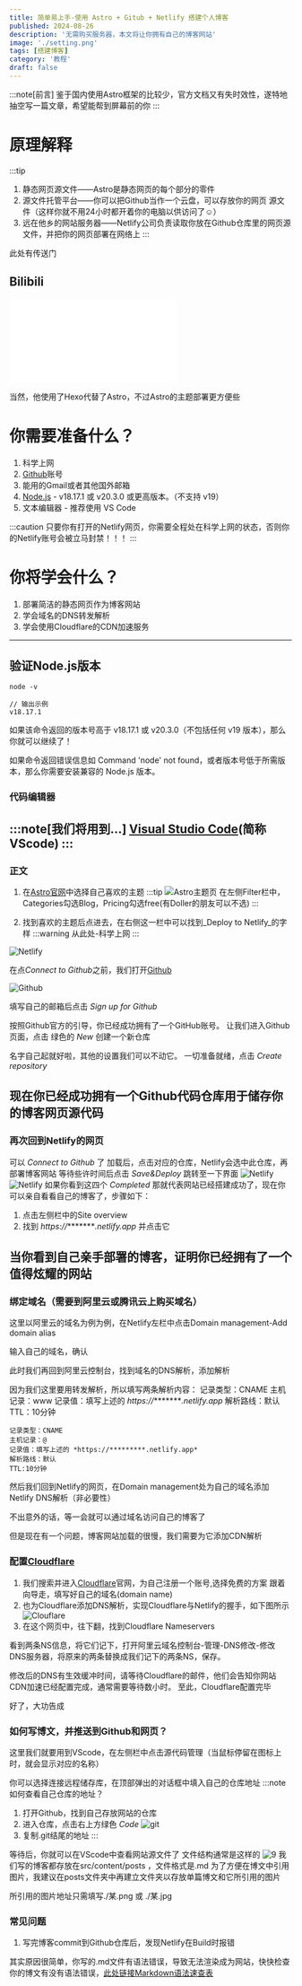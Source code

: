 ```yaml
---
title: 简单易上手-使用 Astro + Gitub + Netlify 搭建个人博客
published: 2024-08-26
description: '无需购买服务器，本文将让你拥有自己的博客网站'
image: './setting.png'
tags: [搭建博客]
category: '教程'
draft: false 
---
```


:::note[前言]
鉴于国内使用Astro框架的比较少，官方文档又有失时效性，遂特地抽空写一篇文章，希望能帮到屏幕前的你
:::

# 原理解释
:::tip
1. 静态网页源文件——Astro是静态网页的每个部分的零件
2. 源文件托管平台——你可以把Github当作一个云盘，可以存放你的网页 源文件（这样你就不用24小时都开着你的电脑以供访问了☺）
3. 远在他乡的网站服务器——Netlify公司负责读取你放在Github仓库里的网页源文件，并把你的网页部署在网络上
:::

此处有传送门
## Bilibili

<iframe src="//player.bilibili.com/player.html?isOutside=true&aid=729827798&bvid=BV1qD4y1z783&cid=811525188&p=1" scrolling="no" border="0" frameborder="no" framespacing="0" allowfullscreen="true"></iframe>

当然，他使用了Hexo代替了Astro，不过Astro的主题部署更方便些



# 你需要准备什么？

1. 科学上网
2. [Github](https://github.com/)账号
3. 能用的Gmail或者其他国外邮箱
4. [Node.js](https://nodejs.org/) - v18.17.1 或 v20.3.0 或更高版本。（不支持 v19）
5. 文本编辑器 - 推荐使用 VS Code

:::caution
只要你有打开的Netlify网页，你需要全程处在科学上网的状态，否则你的Netlify账号会被立马封禁！！！
:::

# 你将学会什么？
1. 部署简洁的静态网页作为博客网站
2. 学会域名的DNS转发解析
3. 学会使用Cloudflare的CDN加速服务
---
## 验证Node.js版本

    node -v

    // 输出示例
    v18.17.1
如果该命令返回的版本号高于 v18.17.1 或 v20.3.0（不包括任何 v19 版本），那么你就可以继续了！

如果命令返回错误信息如 Command 'node' not found，或者版本号低于所需版本，那么你需要安装兼容的 Node.js 版本。

### 代码编辑器
:::note[我们将用到...]
[Visual Studio Code](https://code.visualstudio.com/)(简称VScode)
:::
---
### 正文

1. 在[Astro官网](https://astro.build/themes/)中选择自己喜欢的主题
:::tip
![Astro主题页](./2.png)
在左侧Filter栏中，Categories勾选Blog，Pricing勾选free(有Doller的朋友可以不选)
:::

2. 找到喜欢的主题后点进去，在右侧这一栏中可以找到_Deploy to Netlify_的字样
:::warning
从此处-科学上网
:::

![Netlify](./3.png)

在点*Connect to Github*之前，我们打开[Github](https://github.com/)

![Github](./4.png)

填写自己的邮箱后点击 *Sign up for Github*

按照Github官方的引导，你已经成功拥有了一个GitHub账号。
让我们进入Github页面，点击 绿色的 *New* 创建一个新仓库

名字自己起就好啦，其他的设置我们可以不动它。
一切准备就绪，点击 *Create repository*

现在你已经成功拥有一个Github代码仓库用于储存你的博客网页源代码
---
### 再次回到Netlify的网页
可以 *Connect to Github* 了
加载后，点击对应的仓库，Netlify会选中此仓库，再部署博客网站
等待些许时间后点击 *Save&Deploy*
跳转至一下界面
![Netlify](./5.png)
![Netlify](./6.png)
如果你看到这四个 *Completed* 那就代表网站已经搭建成功了，现在你可以亲自看看自己的博客了，步骤如下：
1. 点击左侧栏中的Site overview
2. 找到 *https://*********.netlify.app* 并点击它

当你看到自己亲手部署的博客，证明你已经拥有了一个值得炫耀的网站
---
### 绑定域名（需要到阿里云或腾讯云上购买域名）
这里以阿里云的域名为例为例，在Netlify左栏中点击Domain management-Add domain alias

输入自己的域名，确认

此时我们再回到阿里云控制台，找到域名的DNS解析，添加解析

因为我们这里要用转发解析，所以填写两条解析内容：
    记录类型：CNAME
    主机记录：www
    记录值：填写上述的 *https://*********.netlify.app* 
    解析路线：默认
    TTL：10分钟

    记录类型：CNAME
    主机记录：@
    记录值：填写上述的 *https://*********.netlify.app* 
    解析路线：默认
    TTL:10分钟

然后我们回到Netlify的网页，在Domain management处为自己的域名添加Netlify DNS解析（非必要性）

不出意外的话，等一会就可以通过域名访问自己的博客了

但是现在有一个问题，博客网站加载的很慢，我们需要为它添加CDN解析

### 配置[Cloudflare](https://www.cloudflare-cn.com/)
 1. 我们搜索并进入[Cloudflare](https://www.cloudflare-cn.com/)官网，为自己注册一个账号,选择免费的方案
跟着向导走，填写好自己的域名(domain name)
2. 也为Cloudflare添加DNS解析，实现Cloudflare与Netlify的握手，如下图所示
![Clouflare](./7.png)
3. 在这个网页中，往下翻，找到Cloudflare Nameservers

看到两条NS信息，将它们记下，打开阿里云域名控制台-管理-DNS修改-修改DNS服务器，将原来的两条替换成我们记下的两条NS，保存。

修改后的DNS有生效缓冲时间，请等待Cloudflare的邮件，他们会告知你网站CDN加速已经配置完成，通常需要等待数小时。
至此，Cloudflare配置完毕

好了，大功告成

### 如何写博文，并推送到Github和网页？
这里我们就要用到VScode，在左侧栏中点击源代码管理（当鼠标停留在图标上时，就会显示对应的名称）

你可以选择连接远程储存库，在顶部弹出的对话框中填入自己的仓库地址
:::note
如何查看自己仓库的地址？
1. 打开Github，找到自己存放网站的仓库
2. 进入仓库，点击右上方绿色 *Code* 
![git](./8.png)
3. 复制.git结尾的地址
:::

等待后，你就可以在VScode中查看网站源文件了
文件结构通常是这样的
![9](./9.png)
我们写的博客都存放在src/content/posts ，文件格式是.md
为了方便在博文中引用图片，我建议在posts文件夹中再建立文件夹以存放单篇博文和它所引用的图片

所引用的图片地址只需填写./某.png 或 ./某.jpg


### 常见问题
1. 写完博客commit到Github仓库后，发现Netlify在Build时报错

其实原因很简单，你写的.md文件有语法错误，导致无法渲染成为网站，快快检查你的博文有没有语法错误，[此处链接Markdown语法速查表](https://markdown.com.cn/basic-syntax/)

